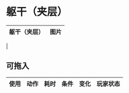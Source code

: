 # 躯干（夹层）  
>   
  
  躯干（夹层）  |   图片   
 ----  |  ----:   
   |     
  
## 可拖入  
使用  |  动作  |  耗时  |  条件  |  变化  |  玩家状态  
----  |  ----  |  ----  |  ----  |  ----  |  ----  
